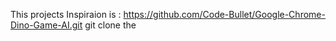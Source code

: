 This projects Inspiraion is : https://github.com/Code-Bullet/Google-Chrome-Dino-Game-AI.git
git clone the 
